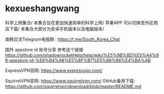 # kexueshangwang
科学上网集合/
本集合旨在更加快速简单的科学上网/
苹果APP 可以切换至外区商店下载/
本集合大部分为安卓手机版本以及电脑版本/

南韩交流Telegram电报群 : https://t.me/South_Korea_Chat

国外 appstore id 账号分享 参考这个链接
https://github.com/shadowrocketHelp/help/wiki/%E5%9B%BD%E5%A4%96-appstore-id-%E8%B4%A6%E5%8F%B7%E5%88%86%E4%BA%AB

ExpressVPN官网: https://www.expressvpn.com/

SquirrelVPN官网: https://www.squirrelvpn.com/
GitHub备用下载: https://github.com/squirrelvpn/download/blob/master/README.md
